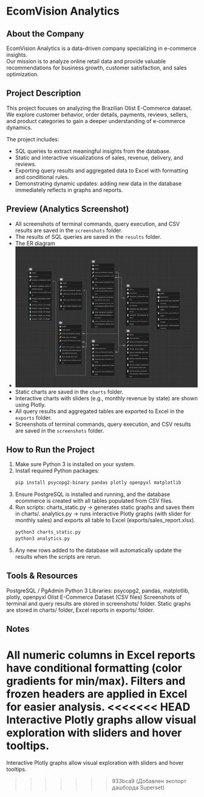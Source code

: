 # EcomVision Analytics

## About the Company
EcomVision Analytics is a data-driven company specializing in e-commerce insights.  
Our mission is to analyze online retail data and provide valuable recommendations for business growth, customer satisfaction, and sales optimization.

## Project Description
This project focuses on analyzing the Brazilian Olist E-Commerce dataset.  
We explore customer behavior, order details, payments, reviews, sellers, and product categories to gain a deeper understanding of e-commerce dynamics.

The project includes:  
- SQL queries to extract meaningful insights from the database.  
- Static and interactive visualizations of sales, revenue, delivery, and reviews.  
- Exporting query results and aggregated data to Excel with formatting and conditional rules.  
- Demonstrating dynamic updates: adding new data in the database immediately reflects in graphs and reports.  

## Preview (Analytics Screenshot)
- All screenshots of terminal commands, query execution, and CSV results are saved in the `screenshots` folder.
- The results of SQL queries are saved in the `results` folder.
- The ER diagram
- ![The ER diagram (ERD)](ERdiagram.png)
- Static charts are saved in the `charts` folder.  
- Interactive charts with sliders (e.g., monthly revenue by state) are shown using Plotly.  
- All query results and aggregated tables are exported to Excel in the `exports` folder.  
- Screenshots of terminal commands, query execution, and CSV results are saved in the `screenshots` folder.  

## How to Run the Project
1. Make sure Python 3 is installed on your system.
2. Install required Python packages:
   ```bash
   pip install psycopg2-binary pandas plotly openpyxl matplotlib
3. Ensure PostgreSQL is installed and running, and the database ecommerce is created with all tables populated from CSV files.
4. Run scripts:
   charts_static.py → generates static graphs and saves them in charts/.
   analytics.py → runs interactive Plotly graphs (with slider for monthly sales) and exports all table to Excel (exports/sales_report.xlsx).
   ```bash
   python3 charts_static.py
   python3 analytics.py

5. Any new rows added to the database will automatically update the results when the scripts are rerun.

## Tools & Resources
PostgreSQL / PgAdmin
Python 3
Libraries: psycopg2, pandas, matplotlib, plotly, openpyxl
Olist E-Commerce Dataset (CSV files)
Screenshots of terminal and query results are stored in screenshots/ folder.
Static graphs are stored in charts/ folder, Excel reports in exports/ folder.

## Notes
All numeric columns in Excel reports have conditional formatting (color gradients for min/max).
Filters and frozen headers are applied in Excel for easier analysis.
<<<<<<< HEAD
Interactive Plotly graphs allow visual exploration with sliders and hover tooltips.
=======
Interactive Plotly graphs allow visual exploration with sliders and hover tooltips.
>>>>>>> 933bca9 (Добавлен экспорт дашборда Superset)
